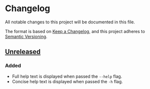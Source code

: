 # Changelog

All notable changes to this project will be documented in this file.

The format is based on [Keep a Changelog](https://keepachangelog.com/en/1.1.0/),
and this project adheres to [Semantic Versioning](https://semver.org/spec/v2.0.0.html).

## [Unreleased]

### Added

- Full help text is displayed when passed the `--help` flag.
- Concise help text is displayed when passed the `-h` flag.

[unreleased]: https://github.com/LibertyNJ/eoclu/commits/main/
